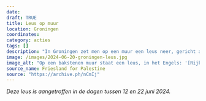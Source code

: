 ```yaml
---
date: 
draft: TRUE
title: Leus op muur
location: Groningen
coordinates: 
category: acties
tags: []
description: "In Groningen zet men op een muur een leus neer, gericht aan de Rijksuniversiteit Groningen: verbreek de banden met de zionistische bezetting van Palestina."
image: /images/2024-06-20-groningen-leus.jpg
image_alt: "Op een bakstenen muur staat een leus, in het Engels: '[Rijksuniversiteit Groningen], verbreek je banden'."
source_name: Friesland for Palestine
source: "https://archive.ph/nCmIj"
---
```

*Deze leus is aangetroffen in de dagen tussen 12 en 22 juni 2024.*